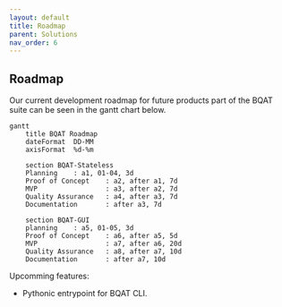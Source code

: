 ```yaml
---
layout: default
title: Roadmap
parent: Solutions
nav_order: 6
---
```


## Roadmap

Our current development roadmap for future products part of the BQAT suite can be seen in the gantt chart below.

``` mermaid
gantt
    title BQAT Roadmap
    dateFormat  DD-MM
    axisFormat  %d-%m

    section BQAT-Stateless
    Planning    : a1, 01-04, 3d
    Proof of Concept    : a2, after a1, 7d
    MVP                 : a3, after a2, 7d
    Quality Assurance   : a4, after a3, 7d
    Documentation       : after a3, 7d

    section BQAT-GUI
    planning    : a5, 01-05, 3d
    Proof of Concept    : a6, after a5, 5d
    MVP                 : a7, after a6, 20d
    Quality Assurance   : a8, after a7, 10d
    Documentation       : after a7, 10d
```

Upcomming features:

+ Pythonic entrypoint for BQAT CLI.

